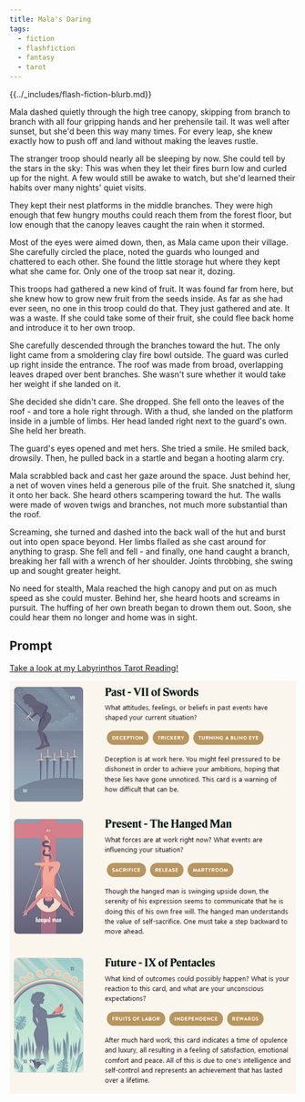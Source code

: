 ```yaml
---
title: Mala's Daring
tags:
  - fiction
  - flashfiction
  - fantasy
  - tarot
---
```


{{../_includes/flash-fiction-blurb.md}}

<!--more-->

Mala dashed quietly through the high tree canopy, skipping from branch to branch with all four gripping hands and her prehensile tail. It was well after sunset, but she'd been this way many times. For every leap, she knew exactly how to push off and land without making the leaves rustle.

The stranger troop should nearly all be sleeping by now. She could tell by the stars in the sky: This was when they let their fires burn low and curled up for the night. A few would still be awake to watch, but she'd learned their habits over many nights' quiet visits.

They kept their nest platforms in the middle branches. They were high enough that few hungry mouths could reach them from the forest floor, but low enough that the canopy leaves caught the rain when it stormed.

Most of the eyes were aimed down, then, as Mala came upon their village. She carefully circled the place, noted the guards who lounged and chattered to each other. She found the little storage hut where they kept what she came for. Only one of the troop sat near it, dozing.

This troops had gathered a new kind of fruit. It was found far from here, but she knew how to grow new fruit from the seeds inside. As far as she had ever seen, no one in this troop could do that. They just gathered and ate. It was a waste. If she could take some of their fruit, she could flee back home and introduce it to her own troop.

She carefully descended through the branches toward the hut. The only light came from a smoldering clay fire bowl outside. The guard was curled up right inside the entrance. The roof was made from broad, overlapping leaves draped over bent branches. She wasn't sure whether it would take her weight if she landed on it.

She decided she didn't care. She dropped. She fell onto the leaves of the roof - and tore a hole right through. With a thud, she landed on the platform inside in a jumble of limbs. Her head landed right next to the guard's own. She held her breath.

The guard's eyes opened and met hers. She tried a smile. He smiled back, drowsily. Then, he pulled back in a startle and began a hooting alarm cry. 

Mala scrabbled back and cast her gaze around the space. Just behind her, a net of woven vines held a generous pile of the fruit. She snatched it, slung it onto her back. She heard others scampering toward the hut. The walls were made of woven twigs and branches, not much more substantial than the roof.

Screaming, she turned and dashed into the back wall of the hut and burst out into open space beyond. Her limbs flailed as she cast around for anything to grasp. She fell and fell - and finally, one hand caught a branch, breaking her fall with a wrench of her shoulder. Joints throbbing, she swing up and sought greater height. 

No need for stealth, Mala reached the high canopy and put on as much speed as she could muster. Behind her, she heard hoots and screams in pursuit. The huffing of her own breath began to drown them out. Soon, she could hear them no longer and home was in sight.

## Prompt

[Take a look at my Labyrinthos Tarot Reading!](https://app.labyrinthos.co/reading/ppf/SSTRWS/56,12,72)

![](20220424113311.png)
